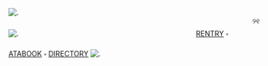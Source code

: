 ![.](https://github.com/user-attachments/assets/d15d34b3-8154-4bff-9829-c16a53d8de02)
⠀⠀⠀⠀⠀⠀⠀⠀⠀⠀⠀⠀⠀⠀⠀⠀⠀⠀⠀⠀⠀⠀⠀⠀⠀⠀⠀⠀⠀⠀⠀⠀⠀⠀⠀⠀⠀⠀⠀⠀⠀⠀⠀⠀⠀⠀⠀୨୧
![.](https://github.com/user-attachments/assets/74510e04-2777-4f04-80a8-052813c4d0d4)
⠀⠀⠀⠀⠀⠀⠀⠀⠀⠀⠀⠀⠀⠀⠀⠀⠀⠀⠀⠀⠀⠀⠀⠀⠀⠀⠀⠀⠀⠀ㅤㅤㅤ[RENTRY](https://rentry.co/lNFIRMARY) ༝ [ATABOOK](https://missnurse.atabook.org/) ༝ [DIRECTORY]()
![.](https://github.com/user-attachments/assets/fb4ec187-3927-40dc-9a40-73077b5ff3c3)
